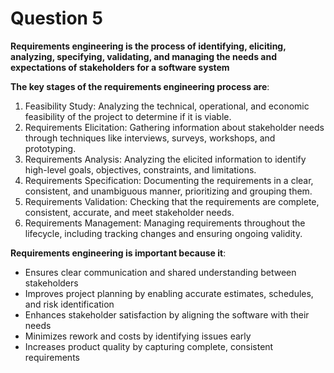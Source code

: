 # Question 5
**Requirements engineering is the process of identifying, eliciting, analyzing, specifying, validating, and managing the needs and expectations of stakeholders for a software system**  

**The key stages of the requirements engineering process are**:
  1. Feasibility Study: Analyzing the technical, operational, and economic feasibility of the project to determine if it is viable.<br>
  2. Requirements Elicitation: Gathering information about stakeholder needs through techniques like interviews, surveys, workshops, and prototyping.<br>
  3. Requirements Analysis: Analyzing the elicited information to identify high-level goals, objectives, constraints, and limitations.<br>
  4. Requirements Specification: Documenting the requirements in a clear, consistent, and unambiguous manner, prioritizing and grouping them.<br>
  5. Requirements Validation: Checking that the requirements are complete, consistent, accurate, and meet stakeholder needs.<br>
  6. Requirements Management: Managing requirements throughout the lifecycle, including tracking changes and ensuring ongoing validity.<br>

**Requirements engineering is important because it**:
  - Ensures clear communication and shared understanding between stakeholders
  - Improves project planning by enabling accurate estimates, schedules, and risk identification
  - Enhances stakeholder satisfaction by aligning the software with their needs
  - Minimizes rework and costs by identifying issues early
  - Increases product quality by capturing complete, consistent requirements
